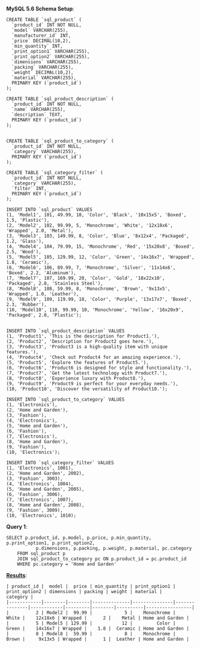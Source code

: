**MySQL 5.6 Schema Setup**:

    CREATE TABLE `sql_product` (
      `product_id` INT NOT NULL,
      `model` VARCHAR(255),
      `manufacturer_id` INT,
      `price` DECIMAL(10,2),
      `min_quantity` INT,
      `print_option1` VARCHAR(255),
      `print_option2` VARCHAR(255),
      `dimensions` VARCHAR(255),
      `packing` VARCHAR(255),
      `weight` DECIMAL(10,2),
      `material` VARCHAR(255),
      PRIMARY KEY (`product_id`)
    );
    
    CREATE TABLE `sql_product_description` (
      `product_id` INT NOT NULL,
      `name` VARCHAR(255),
      `description` TEXT,
      PRIMARY KEY (`product_id`)
    );
    
    
    CREATE TABLE `sql_product_to_category` (
      `product_id` INT NOT NULL,
      `category` VARCHAR(255),
      PRIMARY KEY (`product_id`)
    );
    
    CREATE TABLE `sql_category_filter` (
      `product_id` INT NOT NULL,
      `category` VARCHAR(255),
      `filter` INT,
      PRIMARY KEY (`product_id`)
    );
    
    INSERT INTO `sql_product` VALUES
    (1, 'Model1', 101, 49.99, 10, 'Color', 'Black', '10x15x5', 'Boxed', 1.5, 'Plastic'),
    (2, 'Model2', 102, 99.99, 5, 'Monochrome', 'White', '12x18x6', 'Wrapped', 2.0, 'Metal'),
    (3, 'Model3', 103, 149.99, 8, 'Color', 'Blue', '8x12x4', 'Packaged', 1.2, 'Glass'),
    (4, 'Model4', 104, 79.99, 15, 'Monochrome', 'Red', '15x20x8', 'Boxed', 2.5, 'Wood'),
    (5, 'Model5', 105, 129.99, 12, 'Color', 'Green', '14x16x7', 'Wrapped', 1.8, 'Ceramic'),
    (6, 'Model6', 106, 89.99, 7, 'Monochrome', 'Silver', '11x14x6', 'Boxed', 2.2, 'Aluminum'),
    (7, 'Model7', 107, 169.99, 20, 'Color', 'Gold', '18x22x10', 'Packaged', 2.8, 'Stainless Steel'),
    (8, 'Model8', 108, 59.99, 8, 'Monochrome', 'Brown', '9x13x5', 'Wrapped', 1.0, 'Leather'),
    (9, 'Model9', 109, 119.99, 18, 'Color', 'Purple', '13x17x7', 'Boxed', 2.3, 'Rubber'),
    (10, 'Model10', 110, 99.99, 10, 'Monochrome', 'Yellow', '16x20x9', 'Packaged', 2.0, 'Plastic');
    
    
    INSERT INTO `sql_product_description` VALUES
    (1, 'Product1', 'This is the description for Product1.'),
    (2, 'Product2', 'Description for Product2 goes here.'),
    (3, 'Product3', 'Product3 is a high-quality item with unique features.'),
    (4, 'Product4', 'Check out Product4 for an amazing experience.'),
    (5, 'Product5', 'Explore the features of Product5.'),
    (6, 'Product6', 'Product6 is designed for style and functionality.'),
    (7, 'Product7', 'Get the latest technology with Product7.'),
    (8, 'Product8', 'Experience luxury with Product8.'),
    (9, 'Product9', 'Product9 is perfect for your everyday needs.'),
    (10, 'Product10', 'Discover the versatility of Product10.');
    
    INSERT INTO `sql_product_to_category` VALUES
    (1, 'Electronics'),
    (2, 'Home and Garden'),
    (3, 'Fashion'),
    (4, 'Electronics'),
    (5, 'Home and Garden'),
    (6, 'Fashion'),
    (7, 'Electronics'),
    (8, 'Home and Garden'),
    (9, 'Fashion'),
    (10, 'Electronics');
    
    INSERT INTO `sql_category_filter` VALUES
    (1, 'Electronics', 1001),
    (2, 'Home and Garden', 2002),
    (3, 'Fashion', 3003),
    (4, 'Electronics', 1004),
    (5, 'Home and Garden', 2005),
    (6, 'Fashion', 3006),
    (7, 'Electronics', 1007),
    (8, 'Home and Garden', 2008),
    (9, 'Fashion', 3009),
    (10, 'Electronics', 1010);
**Query 1**:

    SELECT p.product_id, p.model, p.price, p.min_quantity, p.print_option1, p.print_option2,
               p.dimensions, p.packing, p.weight, p.material, pc.category
        FROM sql_product p
        JOIN sql_product_to_category pc ON p.product_id = pc.product_id
        WHERE pc.category = 'Home and Garden'
    

**[Results][2]**:

    | product_id |  model |  price | min_quantity | print_option1 | print_option2 | dimensions | packing | weight | material |        category |
    |------------|--------|--------|--------------|---------------|---------------|------------|---------|--------|----------|-----------------|
    |          2 | Model2 |  99.99 |            5 |    Monochrome |         White |    12x18x6 | Wrapped |      2 |    Metal | Home and Garden |
    |          5 | Model5 | 129.99 |           12 |         Color |         Green |    14x16x7 | Wrapped |    1.8 |  Ceramic | Home and Garden |
    |          8 | Model8 |  59.99 |            8 |    Monochrome |         Brown |     9x13x5 | Wrapped |      1 |  Leather | Home and Garden |

  [1]: http://sqlfiddle.com/#!9/d0d3b7/14
  [2]: http://sqlfiddle.com/#!9/d0d3b7/14/0
